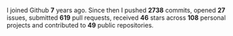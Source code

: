 
I joined Github **7** years ago. Since then I pushed **2738** commits, opened **27** issues, submitted **619** pull requests, received **46** stars across **108** personal projects and contributed to **49** public repositories.
